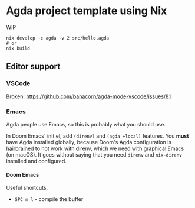 # Agda project template using Nix

WIP

```sh-session
nix develop -c agda -v 2 src/hello.agda
# or
nix build
```

## Editor support

### VSCode

Broken: https://github.com/banacorn/agda-mode-vscode/issues/81

### Emacs 

Agda people use Emacs, so this is probably what you should use. 

In Doom Emacs' init.el, add `(direnv)` and `(agda +local)` features. You **must** have Agda installed globally, because Doom's Agda configuration is [hairbrained](https://github.com/hlissner/doom-emacs/blob/f458f9776049fd7e9523318582feed682e7d575c/modules/lang/agda/config.el#L3-L8) to not work with direnv, which we need with graphical Emacs (on macOS). It goes without saying that you need `direnv` and `nix-direnv` installed and configured.


#### Doom Emacs

Useful shortcuts,

- `SPC m l` - compile the buffer
